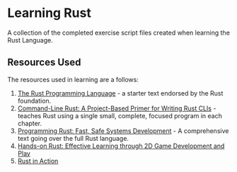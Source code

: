 # Learning Rust

A collection of the completed exercise script files created when learning the Rust Language.

## Resources Used

The resources used in learning are a follows:

1.  [The Rust Programming Language](https://doc.rust-lang.org/book/) - a starter text endorsed by the Rust foundation.
2.  [Command-Line Rust: A Project-Based Primer for Writing Rust CLIs](https://www.oreilly.com/library/view/command-line-rust/9781098109424/) - teaches Rust using a single small, complete, focused program in each chapter.
3.  [Programming Rust: Fast, Safe Systems Development](https://www.oreilly.com/library/view/programming-rust-2nd/9781492052586/) - A comprehensive text going over the full Rust language.
4.  [Hands-on Rust: Effective Learning through 2D Game Development and Play](https://github.com/thebracket/HandsOnRust)
5.  [Rust in Action](https://github.com/rust-in-action)
